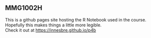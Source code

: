 ## MMG1002H
This is a github pages site hosting the R Notebook used in the course.  Hopefully this makes things a little more legible.  
Check it out at https://innesbre.github.io/p4b
